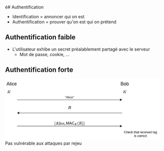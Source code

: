é# Authentification
- Identification = annoncer qui on est
- Authentification = prouver qu'on est qui on prétend
## Authentification faible
- L'utilisateur exhibe un secret préalablement partagé avec le serveur
  - Mot de passe, cookie, ...
## Authentification forte
![This is an image](images/authentification_forte.png)
Pas vulnérable aux attaques par rejeu